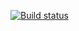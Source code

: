 [![Build status](https://ci.appveyor.com/api/projects/status/byvvv9iuxp6mx7s4?svg=true)](https://ci.appveyor.com/project/frantzev/web-interface)

